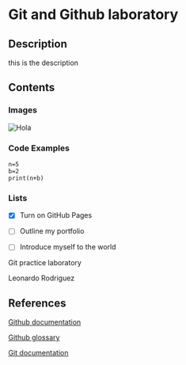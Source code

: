 # Git and Github laboratory
## Description
this is the description
## Contents
### Images
![Hola](https://yt3.googleusercontent.com/ytc/AIdro_kGid9jQn1fZ1xSqxBV5Uksj_ELQN6RFPJ4awlsLL2X1t0=s900-c-k-c0x00ffffff-no-rj)
### Code Examples
```
n=5
b=2
print(n+b)
```
### Lists
- [x] Turn on GitHub Pages
- [ ] Outline my portfolio
- [ ] Introduce myself to the world

   
Git practice laboratory

Leonardo Rodriguez
## References
[Github documentation](https://docs.github.com/en)

[Github glossary](https://docs.github.com/en/get-started/learning-about-github/github-glossary)

[Git documentation](https://git-scm.com/doc)
